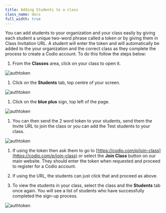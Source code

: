 ```yaml
---
title: Adding Students to a class
class_name: docs
full_width: true
---
```


You can add students to your organization and your class easily by giving each student a unique two-word phrase called a token or by giving them in Class Invitation URL.  A student will enter the token and will automatically be added to the your organization and the correct class as they complete the process to create a Codio account.  To do this follow the steps below: 

1. From the **Classes** area, click on your class to open it. 
<img alt="authtoken" src="/img/docs/manage_classes/year_10_class.png" class="simple"/>

1. Click on the **Students** tab, top centre of your screen.
<img alt="authtoken" src="/img/docs/manage_classes/students_tab.png" class="simple"/>

1. Click on the **blue plus** sign, top left of the page.
<img alt="authtoken" src="/img/docs/manage_classes/blue_plus.png" class="simple"/>

1. You can then send the 2 word token to your students, send them the Invite URL to join the class or you can add the Test students to your class.
<img alt="authtoken" src="/img/docs/manage_classes/addstudents.png" class="simple"/>

1. If using the token then ask them to go to [https://codio.com/p/join-class](https://codio.com/p/join-class) or select the **Join Class** button on our main website. They should enter the token when requested and proceed to register for a Codio account. 

1. If using the URL, the students can just click that and proceed as above.

1. To view the students in your class, select the class and the **Students** tab once again. You will see a list of students who have successfully completed the sign-up process. 
<img alt="authtoken" src="/img/docs/manage_classes/adding_students_invite/student_list.png" class="simple"/>

